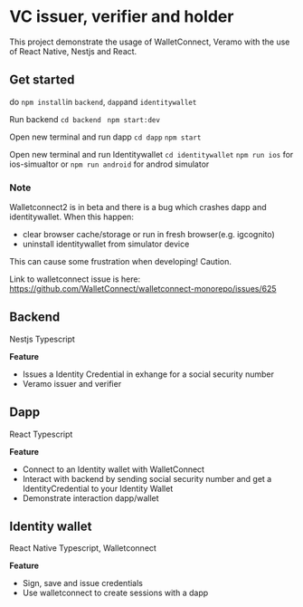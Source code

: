 # VC issuer, verifier and holder

This project demonstrate the usage of WalletConnect, Veramo with the use of React Native, Nestjs and React.

## Get started

do `npm install`in `backend`, `dapp`and  `identitywallet`

Run backend
`cd backend `
`npm start:dev`

Open new terminal and run dapp
`cd dapp`
`npm start`

Open new terminal and run Identitywallet
`cd identitywallet`
`npm run ios` for ios-simualtor or `npm run android` for androd simulator

### Note
Walletconnect2 is in beta and there is a bug which crashes dapp and identitywallet. When this happen:
- clear browser cache/storage or run in fresh browser(e.g. igcognito)
- uninstall identitywallet from simulator device 

This can cause some frustration when developing! Caution. 

Link to walletconnect issue is here: https://github.com/WalletConnect/walletconnect-monorepo/issues/625

## Backend
Nestjs Typescript

**Feature**
- Issues a Identity Credential in exhange for a social security number
- Veramo issuer and verifier

## Dapp
React Typescript

**Feature**
- Connect to an Identity wallet with WalletConnect
- Interact with backend by sending social security number and get a IdentityCredential to your Identity Wallet
- Demonstrate interaction dapp/wallet

## Identity wallet
React Native Typescript, Walletconnect

**Feature**
- Sign, save and issue credentials
- Use walletconnect to create sessions with a dapp
